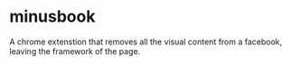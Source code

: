# minusbook

A chrome extenstion that removes all the visual content from a facebook, leaving the framework of the page.